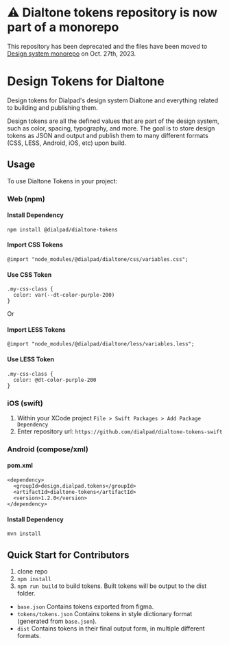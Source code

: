 # ⚠️ Dialtone tokens repository is now part of a monorepo

This repository has been deprecated and the files have been moved to [Design system monorepo](https://github.com/dialpad/design-system) on Oct. 27th, 2023.

# Design Tokens for Dialtone

Design tokens for Dialpad's design system Dialtone and everything related to building and publishing them.

Design tokens are all the defined values that are part of the design system, such as color, spacing, typography, and more. The goal is to store design tokens as JSON and output and publish them to many different formats (CSS, LESS, Android, iOS, etc) upon build.

## Usage

To use Dialtone Tokens in your project:

### Web (npm)

#### Install Dependency
```
npm install @dialpad/dialtone-tokens
```

#### Import CSS Tokens

```
@import "node_modules/@dialpad/dialtone/css/variables.css";
```

#### Use CSS Token

```
.my-css-class {
  color: var(--dt-color-purple-200)
}
```

Or

#### Import LESS Tokens

```
@import "node_modules/@dialpad/dialtone/less/variables.less";
```

#### Use LESS Token

```
.my-css-class {
  color: @dt-color-purple-200
}
```

### iOS (swift)

1. Within your XCode project `File > Swift Packages > Add Package Dependency`
2. Enter repository url: `https://github.com/dialpad/dialtone-tokens-swift`


### Android (compose/xml)

#### pom.xml
```
<dependency>
  <groupId>design.dialpad.tokens</groupId>
  <artifactId>dialtone-tokens</artifactId>
  <version>1.2.0</version>
</dependency>
```

#### Install Dependency

```
mvn install
```

<!-- #### Import Compose Tokens

```
import design.dialpad.DialtoneTokens;
```

#### Use Compose Token

```
DialtoneTokens.dtColorPurple200
``` -->



## Quick Start for Contributors

1. clone repo
2. `npm install`
3. `npm run build` to build tokens. Built tokens will be output to the dist folder.

- `base.json` Contains tokens exported from figma.
- `tokens/tokens.json` Contains tokens in style dictionary format (generated from `base.json`).
- `dist` Contains tokens in their final output form, in multiple different formats.
